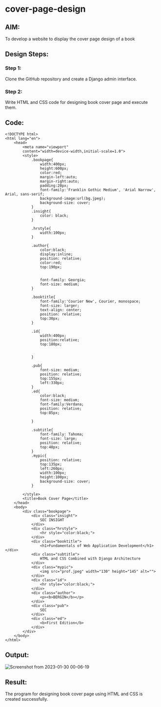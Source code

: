 # cover-page-design
## AIM:
To develop a website to display the cover page design of a book

## Design Steps:

### Step 1:
Clone the GitHub repository and create a Django admin interface.

### Step 2:
Write HTML and CSS code for designing book cover page and execute them.

## Code:
```
<!DOCTYPE html>
<html lang="en">
    <head>
        <meta name="viewport"
        content="width=device-width,initial-scale=1.0">
        <style>
            .bookpage{
                width:400px;
                height:600px;
                color:red;
                margin-left:auto;
                margin-right:auto;
                padding:20px;
                font-family:'Franklin Gothic Medium', 'Arial Narrow', Arial, sans-serif;
                background-image:url(bg.jpeg);
                background-size: cover;
            }
            .insight{
                color: black;
            }

            .hrstyle{
                width:100px;
            }

            .author{
                color:black;
                display:inline;
                position: relative;
                color:red;
                top:190px;


                font-family: Georgia;
                font-size: medium;
            }

            .booktitle{
                font-family:'Courier New', Courier, monospace;
                font-size: larger;
                text-align: center;
                position: relative;
                top:30px;
            }

            .id{
                width:400px;
                position:relative;
                top:180px;


            }

            .pub{
                font-size: medium;
                position: relative;
                top:155px;
                left:330px;
            }
            .ed{
                color:black;
                font-size: medium;
                font-family:Verdana;
                position: relative;
                top:85px;

            }

            .subtitle{
                font-family: Tahoma;
                font-size: large;
                position: relative;
                top:40px;
            }
            .mypic{
                position: relative;
                top:135px;
                left:260px;
                width:100px;
                height:100px;
                background-size: cover;
            }

        </style>
        <title>Book Cover Page</title>
    </head>
    <body>
        <div class="bookpage">
            <div class="insight">
                SEC INSIGHT
            </div>
            <div class="hrstyle">
                <hr style="color:black;">
            </div>
            <div class="booktitle">
                <h1>Fundamentals of Web Application Development</h1></div>
            <div class="subtitle">
                HTML and CSS Combined with Django Architecture
            </div>
            <div class="mypic">
                <img src="prof.jpeg" width="130" height="145" alt="">
            </div>
            <div class="id">
                <hr style="color:black;">
            </div>
            <div class="author">
                <p><b>BERGIN</b></p>
            </div>
            <div class="pub">
                SEC
            </div>
            <div class="ed">
                <b>First Edition</b>
            </div>
        </div>
    </body>
</html>
```
    

## Output:

![Screenshot from 2023-01-30 00-06-19](https://user-images.githubusercontent.com/119404594/215348558-b791fa17-5d51-4462-b4ec-a431aefb8741.png)


## Result:
The program for designing book cover page using HTML and CSS is created successfully.

